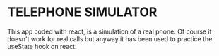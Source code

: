 # TELEPHONE SIMULATOR


This app coded with react, is a simulation of a real phone. Of course it doesn't work for real calls but anyway it has been used to practice the useState hook on react. 
